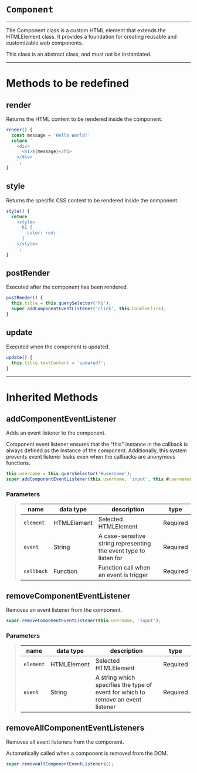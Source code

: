 # `Component`

--------------------------------------------------------------------------------

The Component class is a custom HTML element that extends the HTMLElement class.
It provides a foundation for creating reusable and customizable web components.

This class is an abstract class, and must not be instantiated.

--------------------------------------------------------------------------------

# Methods to be redefined

## render

Returns the HTML content to be rendered inside the component.

```javascript
render() {
  const message = 'Hello World!'
  return `
    <div>
      <h1>${message}</h1>
    </div>
    `;
}
```

## style

Returns the specific CSS content to be rendered inside the component.

```javascript
style() {
  return `
    <style>
      h1 {
        color: red;
      }
    </style>
    `;
}
```

## postRender

Executed after the component has been rendered.

```javascript
postRender() {
  this.title = this.querySelector('h1');
  super.addComponentEventListener('click', this.handleClick);
}
```

## update

Executed when the component is updated.

```javascript
update() {
  this.title.textContent = 'updated!';
}
```

--------------------------------------------------------------------------------

# Inherited Methods

## addComponentEventListener

Adds an event listener to the component.

Component event listener ensures that the "this" instance in the
callback is always defined as the instance of the component. Additionally, this
system prevents event listener leaks even when the callbacks are anonymous
functions.

```javascript
this.username = this.querySelector('#username');
super.addComponentEventListener(this.username, 'input', this.#usernameHandler);
```

### Parameters

> | name       | data type   | description                                                       | type       |
> |------------|-------------|-------------------------------------------------------------------|------------|
> | `element`  | HTMLElement | Selected HTMLElement                                              | Required   |
> | `event`    | String      | A case-sensitive string representing the event type to listen for | Required   |
> | `callback` | Function    | Function call when an event is trigger                            | Required   |

## removeComponentEventListener

Removes an event listener from the component.

```javascript
super.removeComponentEventListener(this.username, 'input');
```

### Parameters

> | name       | data type   | description                                                                       | type       |
> |------------|-------------|-----------------------------------------------------------------------------------|------------|
> | `element`  | HTMLElement | Selected HTMLElement                                                              | Required   |
> | `event`    | String      | A string which specifies the type of event for which to remove an event listener  | Required   |


## removeAllComponentEventListeners

Removes all event listeners from the component.

Automatically called when a component is removed from the DOM.

```javascript
super.removeAllComponentEventListeners();
```
